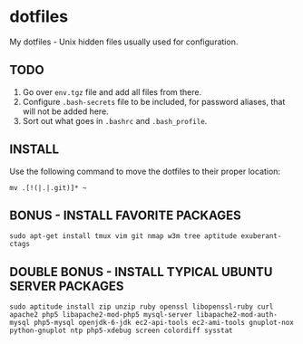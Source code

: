dotfiles
========

My dotfiles - Unix hidden files usually used for configuration.



TODO
----

1. Go over `env.tgz` file and add all files from there.
2. Configure `.bash-secrets` file to be included, for password aliases, that will not be added here.
3. Sort out what goes in `.bashrc` and `.bash_profile`.



INSTALL
-------

Use the following command to move the dotfiles to their proper location:

    mv .[!(|.|.git)]* ~



BONUS - INSTALL FAVORITE PACKAGES
---------------------------------

    sudo apt-get install tmux vim git nmap w3m tree aptitude exuberant-ctags



DOUBLE BONUS - INSTALL TYPICAL UBUNTU SERVER PACKAGES
-----------------------------------------------------

    sudo aptitude install zip unzip ruby openssl libopenssl-ruby curl apache2 php5 libapache2-mod-php5 mysql-server libapache2-mod-auth-mysql php5-mysql openjdk-6-jdk ec2-api-tools ec2-ami-tools gnuplot-nox python-gnuplot ntp php5-xdebug screen colordiff sysstat
